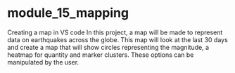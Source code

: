 # module_15_mapping
Creating a map in VS code
In this project, a map will be made to represent data on earthquakes across the globe. This map will look at the last 30 days and create a map that will show circles representing the magnitude, a heatmap for quantity and marker clusters. These options can be manipulated by the user. 